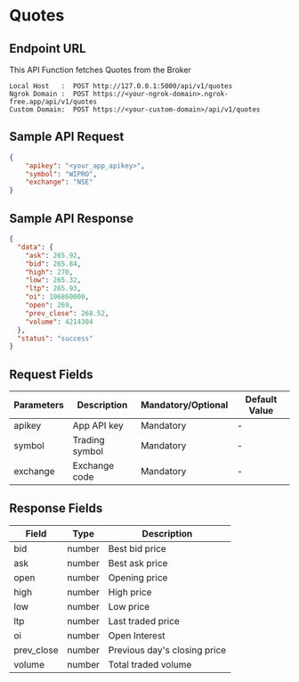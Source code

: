 # Quotes

## Endpoint URL

This API Function fetches Quotes from the Broker

```http
Local Host   :  POST http://127.0.0.1:5000/api/v1/quotes
Ngrok Domain :  POST https://<your-ngrok-domain>.ngrok-free.app/api/v1/quotes
Custom Domain:  POST https://<your-custom-domain>/api/v1/quotes
```



## Sample API Request

```json
{
    "apikey": "<your_app_apikey>",
    "symbol": "WIPRO",
    "exchange": "NSE"     
}

```

###

## Sample API Response

```json
{
  "data": {
    "ask": 265.92,
    "bid": 265.84,
    "high": 270,
    "low": 265.32,
    "ltp": 265.93,
    "oi": 106860000,
    "open": 269,
    "prev_close": 268.52,
    "volume": 4214304
  },
  "status": "success"
}
```



## Request Fields



| Parameters | Description    | Mandatory/Optional | Default Value |
| ---------- | -------------- | ------------------ | ------------- |
| apikey     | App API key    | Mandatory          | -             |
| symbol     | Trading symbol | Mandatory          | -             |
| exchange   | Exchange code  | Mandatory          | -             |





## Response Fields



| Field       | Type   | Description                  |
| ----------- | ------ | ---------------------------- |
| bid         | number | Best bid price               |
| ask         | number | Best ask price               |
| open        | number | Opening price                |
| high        | number | High price                   |
| low         | number | Low price                    |
| ltp         | number | Last traded price            |
| oi          | number | Open Interest                |
| prev\_close | number | Previous day's closing price |
| volume      | number | Total traded volume          |

